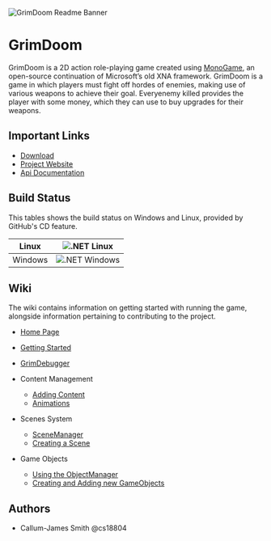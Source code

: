 ![GrimDoom Readme Banner](https://user-images.githubusercontent.com/20684751/116133203-58e3ed80-a6c6-11eb-84d1-cfe48728ed40.png)

# GrimDoom

GrimDoom is a 2D action role-playing game created using [MonoGame](https://www.monogame.net/), an open-source continuation of Microsoft’s old XNA framework. GrimDoom is a game in which players must fight off hordes of enemies, making use of various weapons to achieve their goal. Everyenemy killed provides the player with some money, which they can use to buy upgrades for their weapons.

## Important Links

- [Download](https://github.com/sudo-make/Capstone-Project/releases)
- [Project Website](https://sudo-make.github.io/Capstone-Project/index.html)
- [Api Documentation](https://sudo-make.github.io/Capstone-Project/api/index.html)

## Build Status

This tables shows the build status on Windows and Linux, provided by GitHub's CD feature.

| Linux | ![.NET Linux](https://github.com/sudo-make/Capstone-Project/workflows/.NET/badge.svg) |
| ---- | ---- |
| Windows | ![.NET Windows](https://github.com/sudo-make/Capstone-Project/workflows/.NET%20Windows%20Latest/badge.svg) |

## Wiki

The wiki contains information on getting started with running the game, alongside information pertaining to contributing to the project.

- [Home Page](Home)
- [Getting Started](Getting-Started)
- [GrimDebugger](GrimDebugger)

- Content Management
  - [Adding Content](Adding-Content)
  - [Animations](Animations)

- Scenes System
  - [SceneManager](SceneManager)
  - [Creating a Scene](Creating-a-Scene)

- Game Objects
  - [Using the ObjectManager](Using-the-ObjectManager)
  - [Creating and Adding new GameObjects](Adding-GameObjects)

## Authors

- Callum-James Smith @cs18804
